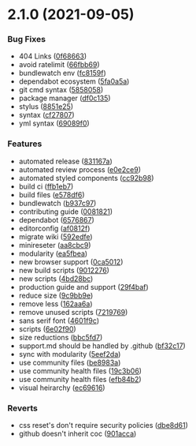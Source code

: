 # 2.1.0 (2021-09-05)


### Bug Fixes

* 404 Links ([0f68663](https://github.com/krishdevdb/reseter.css/commit/0f6866375730411d75bf4869c6daca0a31a48f33))
* avoid ratelimit ([66fbb69](https://github.com/krishdevdb/reseter.css/commit/66fbb695a5eee534c26eece910f640f6385f049d))
* bundlewatch env ([fc8159f](https://github.com/krishdevdb/reseter.css/commit/fc8159f3482612b5ba8f518dddaecb0deb4aff66))
* dependabot ecosystem ([5fa0a5a](https://github.com/krishdevdb/reseter.css/commit/5fa0a5ad72146a062a7fc2e15c19b4151383a239))
* git cmd syntax ([5858058](https://github.com/krishdevdb/reseter.css/commit/585805835e66c643c20de34663c363351930e985))
* package manager ([df0c135](https://github.com/krishdevdb/reseter.css/commit/df0c135934b27fefc05c7c9829a7b54fe84caca0))
* stylus ([8851e25](https://github.com/krishdevdb/reseter.css/commit/8851e25194b3fb1e46cd17ed1af1f8182595769e))
* syntax ([cf27807](https://github.com/krishdevdb/reseter.css/commit/cf278078a5ec592e825651d78086b22aacaae57c))
* yml syntax ([69089f0](https://github.com/krishdevdb/reseter.css/commit/69089f01504de5d12bf071071b72fa86bd201765))


### Features

* automated release ([831167a](https://github.com/krishdevdb/reseter.css/commit/831167a2644dfef984dc7e40b5285807caffca5c))
* automated review process ([e0e2ce9](https://github.com/krishdevdb/reseter.css/commit/e0e2ce94f9015bb986ae25a4546b836bcd715fbe))
* automated styled components ([cc92b98](https://github.com/krishdevdb/reseter.css/commit/cc92b98e1ebdbb1b03a9361cd50b23c1acf71e01))
* build ci ([ffb1eb7](https://github.com/krishdevdb/reseter.css/commit/ffb1eb755baf21929f0344fdc6a86a9e6c1397d4))
* build files ([e578df6](https://github.com/krishdevdb/reseter.css/commit/e578df6a00609403771cd2e1e60a590250496ee9))
* bundlewatch ([b937c97](https://github.com/krishdevdb/reseter.css/commit/b937c97aae2a2198c896d92e991a414d6422727b))
* contributing guide ([0081821](https://github.com/krishdevdb/reseter.css/commit/008182181e9e75508c202588b55107a2e5107d2c))
* dependabot ([6576867](https://github.com/krishdevdb/reseter.css/commit/65768674b0c358c2c32252641adaa7e429397c55))
* editorconfig ([af0812f](https://github.com/krishdevdb/reseter.css/commit/af0812f7bdb69fcaede91c09b0711bac65a24a93))
* migrate wiki ([592edfe](https://github.com/krishdevdb/reseter.css/commit/592edfe6fc6c8d0ccb91585d300234a569ea9f3f))
* minireseter ([aa8cbc9](https://github.com/krishdevdb/reseter.css/commit/aa8cbc961c6ccebe6cdb34b52d15d849b80f4d88))
* modularity ([ea5fbea](https://github.com/krishdevdb/reseter.css/commit/ea5fbeaa232cd66845394ecf53d064ef0a4ec0db))
* new browser support ([0ca5012](https://github.com/krishdevdb/reseter.css/commit/0ca50125d252d4793eb6c79716acc428530e3ea8))
* new build scripts ([9012276](https://github.com/krishdevdb/reseter.css/commit/9012276872292e107b4ab555b153a63cd52d80ce))
* new scripts ([4bd28bc](https://github.com/krishdevdb/reseter.css/commit/4bd28bc6694a60b13779be8bf1ca79c7e2f5b93b))
* production guide and support ([29f4baf](https://github.com/krishdevdb/reseter.css/commit/29f4baf8f25d92eb5c98d7ff3c309ce9ec800fa1))
* reduce size ([9c9bb9e](https://github.com/krishdevdb/reseter.css/commit/9c9bb9e50f2dadcdea4c5bf13cb3bb9e6b3f04d7))
* remove less ([162aa6a](https://github.com/krishdevdb/reseter.css/commit/162aa6ab168164594b5768c5f7ab32f3d398d5e6))
* remove unused scripts ([7219769](https://github.com/krishdevdb/reseter.css/commit/7219769495d8ecd776e48d7d2208d0de6b350dc0))
* sans serif font ([4601f9c](https://github.com/krishdevdb/reseter.css/commit/4601f9cc064a57ea8c17bc48d71e87b2650e992c))
* scripts ([6e02f90](https://github.com/krishdevdb/reseter.css/commit/6e02f90489ab009e420b22e90779fceef462d0e5))
* size reductions ([bbc5fd7](https://github.com/krishdevdb/reseter.css/commit/bbc5fd705a46ac0124e20afa8c9b8392916b2d68))
* support.md should be handled by .github ([bf32c17](https://github.com/krishdevdb/reseter.css/commit/bf32c1734b89ae74a46850428c11a5ad08527968))
* sync with modularity ([5eef2da](https://github.com/krishdevdb/reseter.css/commit/5eef2da0d7d923083e57743a9883dd0ed53653e4))
* use community files ([be8983a](https://github.com/krishdevdb/reseter.css/commit/be8983a9d1ca5c38aaa7a930e06f5cbcc9dc91d4))
* use community health files ([19c3b06](https://github.com/krishdevdb/reseter.css/commit/19c3b06285eddf8894e8648763690466e24c9ddf))
* use community health files ([efb84b2](https://github.com/krishdevdb/reseter.css/commit/efb84b2eb9afe417314a2bd1ae1533b4243a7e49))
* visual heirarchy ([ec69616](https://github.com/krishdevdb/reseter.css/commit/ec69616941fdf584e4cf6ff727dd95dfeda5a991))


### Reverts

* css reset's don't require security policies ([dbe8d61](https://github.com/krishdevdb/reseter.css/commit/dbe8d619e98dab487a75f34a6693d354961f0a96))
* github doesn't  inherit coc ([901acca](https://github.com/krishdevdb/reseter.css/commit/901accaa357f9ae3a56eefd58385ac1cd68f9343))



